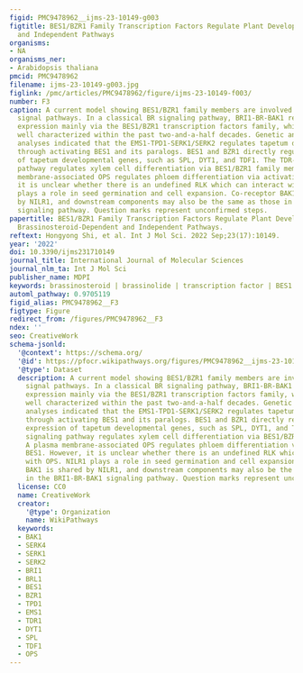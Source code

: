 ```yaml
---
figid: PMC9478962__ijms-23-10149-g003
figtitle: BES1/BZR1 Family Transcription Factors Regulate Plant Development via Brassinosteroid-Dependent
  and Independent Pathways
organisms:
- NA
organisms_ner:
- Arabidopsis thaliana
pmcid: PMC9478962
filename: ijms-23-10149-g003.jpg
figlink: /pmc/articles/PMC9478962/figure/ijms-23-10149-f003/
number: F3
caption: A current model showing BES1/BZR1 family members are involved in several
  signal pathways. In a classical BR signaling pathway, BRI1-BR-BAK1 regulates gene
  expression mainly via the BES1/BZR1 transcription factors family, which have been
  well characterized within the past two-and-a-half decades. Genetic and biochemical
  analyses indicated that the EMS1-TPD1-SERK1/SERK2 regulates tapetum development
  through activating BES1 and its paralogs. BES1 and BZR1 directly regulate the expression
  of tapetum developmental genes, such as SPL, DYT1, and TDF1. The TDR-TDIF-BAK1 signaling
  pathway regulates xylem cell differentiation via BES1/BZR1 family members. A plasma
  membrane-associated OPS regulates phloem differentiation via activating BES1. However,
  it is unclear whether there is an undefined RLK which can interact with OPS. NILR1
  plays a role in seed germination and cell expansion. Co-receptor BAK1 is shared
  by NILR1, and downstream components may also be the same as those in the BRI1-BR-BAK1
  signaling pathway. Question marks represent unconfirmed steps.
papertitle: BES1/BZR1 Family Transcription Factors Regulate Plant Development via
  Brassinosteroid-Dependent and Independent Pathways.
reftext: Hongyong Shi, et al. Int J Mol Sci. 2022 Sep;23(17):10149.
year: '2022'
doi: 10.3390/ijms231710149
journal_title: International Journal of Molecular Sciences
journal_nlm_ta: Int J Mol Sci
publisher_name: MDPI
keywords: brassinosteroid | brassinolide | transcription factor | BES1 | BZR1
automl_pathway: 0.9705119
figid_alias: PMC9478962__F3
figtype: Figure
redirect_from: /figures/PMC9478962__F3
ndex: ''
seo: CreativeWork
schema-jsonld:
  '@context': https://schema.org/
  '@id': https://pfocr.wikipathways.org/figures/PMC9478962__ijms-23-10149-g003.html
  '@type': Dataset
  description: A current model showing BES1/BZR1 family members are involved in several
    signal pathways. In a classical BR signaling pathway, BRI1-BR-BAK1 regulates gene
    expression mainly via the BES1/BZR1 transcription factors family, which have been
    well characterized within the past two-and-a-half decades. Genetic and biochemical
    analyses indicated that the EMS1-TPD1-SERK1/SERK2 regulates tapetum development
    through activating BES1 and its paralogs. BES1 and BZR1 directly regulate the
    expression of tapetum developmental genes, such as SPL, DYT1, and TDF1. The TDR-TDIF-BAK1
    signaling pathway regulates xylem cell differentiation via BES1/BZR1 family members.
    A plasma membrane-associated OPS regulates phloem differentiation via activating
    BES1. However, it is unclear whether there is an undefined RLK which can interact
    with OPS. NILR1 plays a role in seed germination and cell expansion. Co-receptor
    BAK1 is shared by NILR1, and downstream components may also be the same as those
    in the BRI1-BR-BAK1 signaling pathway. Question marks represent unconfirmed steps.
  license: CC0
  name: CreativeWork
  creator:
    '@type': Organization
    name: WikiPathways
  keywords:
  - BAK1
  - SERK4
  - SERK1
  - SERK2
  - BRI1
  - BRL1
  - BES1
  - BZR1
  - TPD1
  - EMS1
  - TDR1
  - DYT1
  - SPL
  - TDF1
  - OPS
---
```

